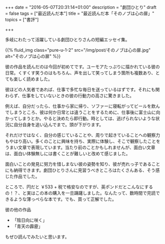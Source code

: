 +++
date = "2016-05-07T20:31:14+01:00"
description = "劇団ひとり"
draft = false
tags = ["最近読んだ本"]
title = "最近読んだ本「そのノブは心の扉」"
topics = ["書評"]

+++

多岐にわたって活躍している劇団ひとりさんの短編エッセイ集。

<!--more-->

{{% fluid_img class="pure-u-1-2" src="/img/post/そのノブは心の扉.jpg" alt="そのノブは心の扉" %}}

彼の作品を読んだのは今回が初めてです。ユーモアたっぷりに描かれている彼の日常。くすくす笑うのはもちろん、声を出して笑ってしまう箇所も複数あり、とても楽しく読めました。

彼ほどの人気者であれば、仕事で多忙な毎日を送っているはずです。それにも関わらず、仕事をしていないときの彼の行動力の高さに驚きました。

例えば、自分だったら、仕事から家に帰り、ソファーに寝転がってビールを飲んでしまうところ、彼は何か日常とは違うことをするために、仕事後に富士山に向かってしまうとか。やると決めたら即行動。時としては、逃げられないような状況に自分自身を追い込んでまで。頭が下がります。

それだけではなく、自分の感じていることや、周りで起きていることへの観察力もやはり高い。多くのことに興味を持ち、実際に体験し、そこで観察したことをうまい文章で表現しています。当たり前のことかもしれませんが、面白い文章は、面白い体験無しには書くことが難しいと改めて感じました。

面白いことの発見に努力を惜しまない彼の姿勢を知り、彼が売れっ子であることにも納得できます。劇団ひとりさんに見習うべきところはたくさんある、そう感じた作品でした。

ところで、円だと ￥533 + 税で格安なのですが、英ポンドだとこんなにするの！？、と実はこの本の購入を一旦躊躇しました。なんたって、数時間で完読できるような薄っぺらな本です。でも、買って正解でした。

彼の他の作品

- 「陰日向に咲く」
- 「青天の霹靂」

もぜひ読んでみたいと思います。